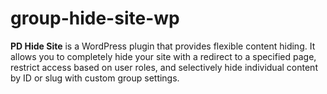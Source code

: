 # group-hide-site-wp
**PD Hide Site** is a WordPress plugin that provides flexible content hiding. It allows you to completely hide your site with a redirect to a specified page, restrict access based on user roles, and selectively hide individual content by ID or slug with custom group settings.
